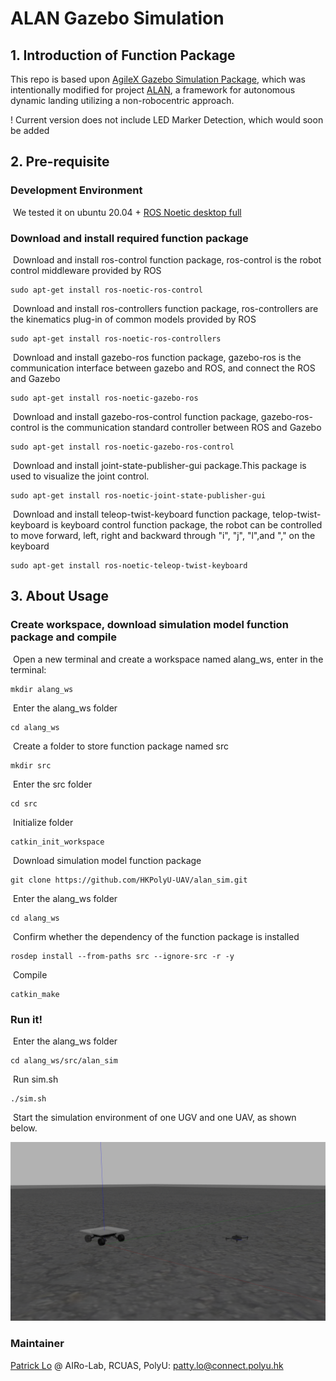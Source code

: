 # ALAN Gazebo Simulation


## 1.	Introduction of Function Package
This repo is based upon [AgileX Gazebo Simulation Package](https://github.com/agilexrobotics/ugv_gazebo_sim), which was intentionally modified for project [ALAN](https://github.com/pattylo/alan), a framework for autonomous dynamic landing utilizing a non-robocentric approach. </br>

! Current version does not include LED Marker Detection, which would soon be added

## 2.	Pre-requisite

### Development Environment

​   We tested it on ubuntu 20.04 + [ROS Noetic desktop full](http://wiki.ros.org/noetic/Installation/Ubuntu)

### Download and install required function package

​	Download and install ros-control function package, ros-control is the robot control middleware provided by ROS

```
sudo apt-get install ros-noetic-ros-control
```

​	Download and install ros-controllers function package, ros-controllers are the kinematics plug-in of common models provided by ROS

```
sudo apt-get install ros-noetic-ros-controllers
```

​	Download and install gazebo-ros function package, gazebo-ros is the communication interface between gazebo and ROS, and connect the ROS and Gazebo

```
sudo apt-get install ros-noetic-gazebo-ros
```

​	Download and install gazebo-ros-control function package, gazebo-ros-control is the communication standard controller between ROS and Gazebo

```
sudo apt-get install ros-noetic-gazebo-ros-control
```

​	Download and install joint-state-publisher-gui package.This package is used to visualize the joint control.

```
sudo apt-get install ros-noetic-joint-state-publisher-gui 
```

​	Download and install teleop-twist-keyboard function package, telop-twist-keyboard is keyboard control function package, the robot can be controlled to move forward, left, right and backward through "i", "j", "l",and "," on the keyboard

```
sudo apt-get install ros-noetic-teleop-twist-keyboard 
```



## 3.	About Usage

### Create workspace, download simulation model function package and compile

​		Open a new terminal and create a workspace named alang_ws, enter in the terminal:

```
mkdir alang_ws
```

​		Enter the alang_ws folder

```
cd alang_ws
```

​		Create a folder to store function package named src

```
mkdir src
```

​		Enter the src folder

```
cd src
```

​		Initialize folder

```
catkin_init_workspace
```

​		Download simulation model function package

```
git clone https://github.com/HKPolyU-UAV/alan_sim.git
```

​		Enter the alang_ws folder

```
cd alang_ws
```

​		Confirm whether the dependency of the function package is installed
```
rosdep install --from-paths src --ignore-src -r -y 
```

​		Compile

```
catkin_make
```



### Run it!

​	Enter the alang_ws folder

```
cd alang_ws/src/alan_sim
```

​	Run sim.sh

```
./sim.sh
```

​	Start the simulation environment of one UGV and one UAV, as shown below.
</br>

![img](images/uav_ugv.png) 

### Maintainer
[Patrick Lo](https://github.com/pattylo) @ AIRo-Lab, RCUAS, PolyU: patty.lo@connect.polyu.hk <br/> 
